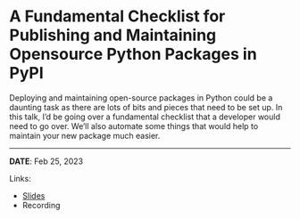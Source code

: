 # A Fundamental Checklist for Publishing and Maintaining Opensource Python Packages in PyPI

Deploying and maintaining open-source packages in Python could be a daunting
task as there are lots of bits and pieces that need to be set up. In this talk,
I’d be going over a fundamental checklist that a developer would need to go over.
We’ll also automate some things that would help to maintain your new package
much easier.

----

**DATE**: Feb 25, 2023

Links:

- [Slides](https://docs.google.com/presentation/d/1li84FhZ_HLRSy8uk36XxXMmWruDZ4D3LgwoPj-nxYLw/edit?usp=sharing)
- Recording
